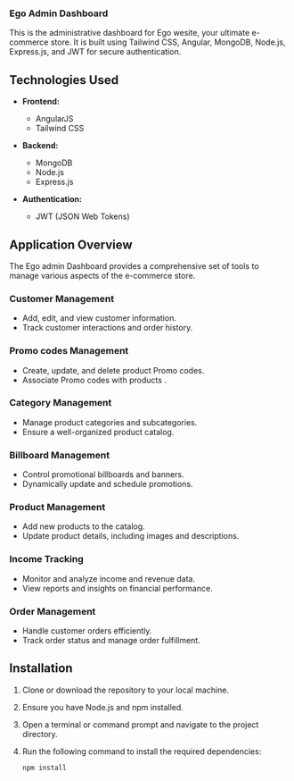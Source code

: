 ### Ego Admin Dashboard

This is the administrative dashboard for Ego wesite, your ultimate e-commerce store. It is built using  Tailwind CSS, Angular, MongoDB, Node.js, Express.js, and JWT for secure authentication.

## Technologies Used

- **Frontend:**
  - AngularJS
  - Tailwind CSS
 

- **Backend:**
  - MongoDB
  - Node.js
  - Express.js

- **Authentication:**
  - JWT (JSON Web Tokens)

## Application Overview

The Ego admin Dashboard provides a comprehensive set of tools to manage various aspects of the e-commerce store.


### Customer Management

- Add, edit, and view customer information.
- Track customer interactions and order history.


### Promo codes Management

- Create, update, and delete product Promo codes.
- Associate Promo codes with products .



### Category Management

- Manage product categories and subcategories.
- Ensure a well-organized product catalog.


### Billboard Management

- Control promotional billboards and banners.
- Dynamically update and schedule promotions.


### Product Management

- Add new products to the catalog.
- Update product details, including images and descriptions.

### Income Tracking

- Monitor and analyze income and revenue data.
- View reports and insights on financial performance.

### Order Management

- Handle customer orders efficiently.
- Track order status and manage order fulfillment.



## Installation

1. Clone or download the repository to your local machine.
2. Ensure you have Node.js and npm installed.
3. Open a terminal or command prompt and navigate to the project directory.
4. Run the following command to install the required dependencies:

   ```bash
   npm install
